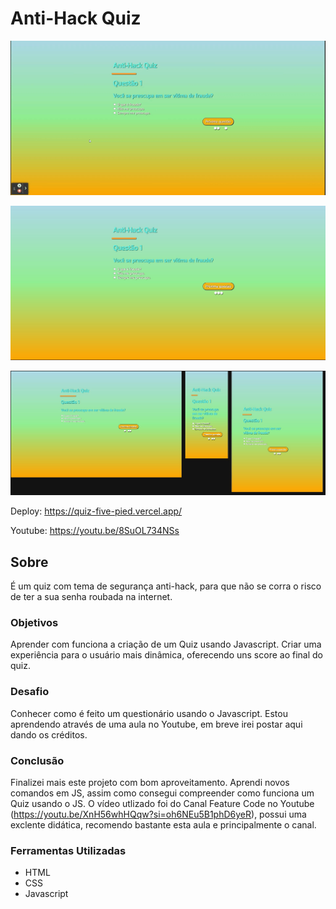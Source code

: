 # Anti-Hack Quiz

![](./assets/img/3.gif)

![](./assets/img/1.jpg)

![](./assets/img/2.jpg)

Deploy: https://quiz-five-pied.vercel.app/

Youtube: https://youtu.be/8SuOL734NSs

## Sobre

É um quiz com tema de segurança anti-hack, para que não se corra o risco de ter a sua senha roubada na internet.

### Objetivos

Aprender com funciona a criação de um Quiz usando Javascript. Criar uma experiência para o usuário mais dinâmica, oferecendo uns score ao final do quiz.

### Desafio

Conhecer como é feito um questionário usando o Javascript. Estou aprendendo através de uma aula no Youtube, em breve irei postar aqui dando os créditos.

### Conclusão

Finalizei mais este projeto com bom aproveitamento. Aprendi novos comandos em JS, assim como consegui compreender como funciona um Quiz usando o JS. O vídeo utlizado foi do Canal Feature Code no Youtube (https://youtu.be/XnH56whHQqw?si=oh6NEu5B1phD6yeR), possui uma exclente didática, recomendo bastante esta aula e principalmente o canal.

### Ferramentas Utilizadas

- HTML
- CSS
- Javascript
